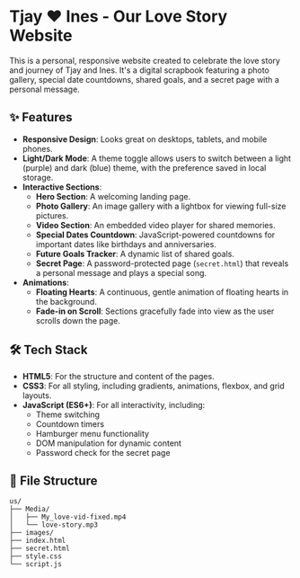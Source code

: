 # Tjay ❤️ Ines - Our Love Story Website

This is a personal, responsive website created to celebrate the love story and journey of Tjay and Ines. It's a digital scrapbook featuring a photo gallery, special date countdowns, shared goals, and a secret page with a personal message.

## ✨ Features

- **Responsive Design**: Looks great on desktops, tablets, and mobile phones.
- **Light/Dark Mode**: A theme toggle allows users to switch between a light (purple) and dark (blue) theme, with the preference saved in local storage.
- **Interactive Sections**:
  - **Hero Section**: A welcoming landing page.
  - **Photo Gallery**: An image gallery with a lightbox for viewing full-size pictures.
  - **Video Section**: An embedded video player for shared memories.
  - **Special Dates Countdown**: JavaScript-powered countdowns for important dates like birthdays and anniversaries.
  - **Future Goals Tracker**: A dynamic list of shared goals.
  - **Secret Page**: A password-protected page (`secret.html`) that reveals a personal message and plays a special song.
- **Animations**:
  - **Floating Hearts**: A continuous, gentle animation of floating hearts in the background.
  - **Fade-in on Scroll**: Sections gracefully fade into view as the user scrolls down the page.

## 🛠️ Tech Stack

- **HTML5**: For the structure and content of the pages.
- **CSS3**: For all styling, including gradients, animations, flexbox, and grid layouts.
- **JavaScript (ES6+)**: For all interactivity, including:
  - Theme switching
  - Countdown timers
  - Hamburger menu functionality
  - DOM manipulation for dynamic content
  - Password check for the secret page

## 📂 File Structure

```
us/
├── Media/
│   ├── My_love-vid-fixed.mp4
│   └── love-story.mp3
├── images/
├── index.html
├── secret.html
├── style.css
└── script.js
```